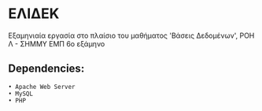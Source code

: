 # ΕΛΙΔΕΚ
Εξαμηνιαία εργασία στο πλαίσιο του μαθήματος 'Βάσεις Δεδομένων', ΡΟΗ Λ - ΣΗΜΜΥ ΕΜΠ 6ο εξάμηνο 
## Dependencies:

    • Apache Web Server
    • MySQL 
    • PHP

